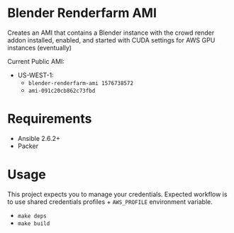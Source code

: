 # Blender Renderfarm AMI
Creates an AMI that contains a Blender instance with the crowd render addon
installed, enabled, and started with CUDA settings for AWS GPU instances (eventually)

Current Public AMI: 

* US-WEST-1:
    * `blender-renderfarm-ami 1576738572`
    * `ami-091c20cb862c73fbd`

# Requirements
* Ansible 2.6.2+
* Packer

# Usage
This project expects you to manage your credentials. Expected workflow is to use shared credentials profiles + `AWS_PROFILE` environment variable.

* `make deps`
* `make build`